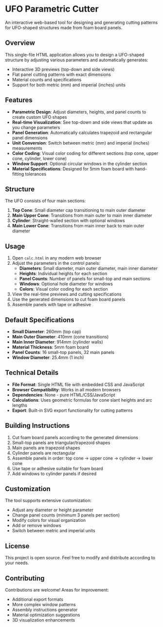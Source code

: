 # UFO Parametric Cutter

An interactive web-based tool for designing and generating cutting patterns for UFO-shaped structures made from foam board panels.

## Overview

This single-file HTML application allows you to design a UFO-shaped structure by adjusting various parameters and automatically generates:

- Interactive 3D previews (top-down and side views)
- Flat panel cutting patterns with exact dimensions
- Material counts and specifications
- Support for both metric (mm) and imperial (inches) units

## Features

- **Parametric Design**: Adjust diameters, heights, and panel counts to create custom UFO shapes
- **Real-time Visualization**: See top-down and side views that update as you change parameters
- **Panel Generation**: Automatically calculates trapezoid and rectangular panel dimensions
- **Unit Conversion**: Switch between metric (mm) and imperial (inches) measurements
- **Color Coding**: Visual color coding for different sections (top cone, upper cone, cylinder, lower cone)
- **Window Support**: Optional circular windows in the cylinder section
- **Material Specifications**: Designed for 5mm foam board with hand-fitting tolerances

## Structure

The UFO consists of four main sections:

1. **Top Cone**: Small diameter cap transitioning to main outer diameter
2. **Main Upper Cone**: Transitions from main outer to main inner diameter
3. **Cylinder**: Straight-walled section with optional windows
4. **Main Lower Cone**: Transitions from main inner back to main outer diameter

## Usage

1. Open `calc.html` in any modern web browser
2. Adjust the parameters in the control panels:
   - **Diameters**: Small diameter, main outer diameter, main inner diameter
   - **Heights**: Individual heights for each section
   - **Panel Counts**: Number of panels for small-top and main sections
   - **Windows**: Optional hole diameter for windows
   - **Colors**: Visual color coding for each section
3. View the real-time previews and cutting specifications
4. Use the generated dimensions to cut foam board panels
5. Assemble panels with tape or adhesive

## Default Specifications

- **Small Diameter**: 260mm (top cap)
- **Main Outer Diameter**: 410mm (cone transitions)
- **Main Inner Diameter**: 914mm (cylinder walls)
- **Material Thickness**: 5mm foam board
- **Panel Counts**: 16 small-top panels, 32 main panels
- **Window Diameter**: 25.4mm (1 inch)

## Technical Details

- **File Format**: Single HTML file with embedded CSS and JavaScript
- **Browser Compatibility**: Works in all modern browsers
- **Dependencies**: None - pure HTML/CSS/JavaScript
- **Calculations**: Uses geometric formulas for cone slant heights and arc lengths
- **Export**: Built-in SVG export functionality for cutting patterns

## Building Instructions

1. Cut foam board panels according to the generated dimensions
2. Small-top panels are triangular/trapezoid shapes
3. Main panels are trapezoid shapes
4. Cylinder panels are rectangular
5. Assemble panels in order: top cone → upper cone → cylinder → lower cone
6. Use tape or adhesive suitable for foam board
7. Add windows to cylinder panels if desired

## Customization

The tool supports extensive customization:

- Adjust any diameter or height parameter
- Change panel counts (minimum 3 panels per section)
- Modify colors for visual organization
- Add or remove windows
- Switch between metric and imperial units

## License

This project is open source. Feel free to modify and distribute according to your needs.

## Contributing

Contributions are welcome! Areas for improvement:

- Additional export formats
- More complex window patterns
- Assembly instructions generator
- Material optimization suggestions
- 3D visualization enhancements
